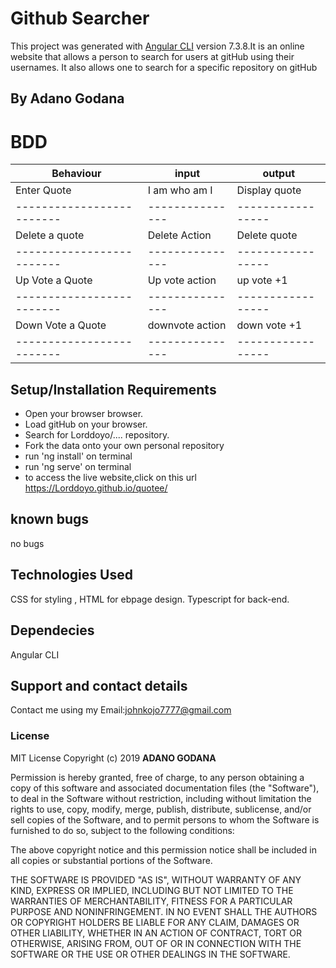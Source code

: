 # Github Searcher

This project was generated with [Angular CLI](https://github.com/angular/angular-cli) version 7.3.8.It is an online website that allows a person to search for users at gitHub using their usernames. It also allows one to search for a specific repository on gitHub
## By Adano Godana

# BDD
|    Behaviour            |    input      |    output       |
|-------------------------|---------------|-----------------|
|Enter Quote              | I am who am I |Display quote    |
|-------------------------|---------------|-----------------|
|Delete a quote           |Delete Action  |Delete quote     |
|-------------------------|---------------|-----------------|
|Up Vote a Quote          |Up vote action |up vote +1       |
|-------------------------|---------------|-----------------|
|Down Vote a Quote        |downvote action| down vote +1    |
|-------------------------|---------------|-----------------|


## Setup/Installation Requirements
* Open your browser browser.
* Load gitHub on your browser.
* Search for Lorddoyo/.... repository.
* Fork the data onto your own personal repository
* run 'ng install' on terminal
* run 'ng serve' on terminal
* to access the live website,click on this url https://Lorddoyo.github.io/quotee/
## known bugs

no bugs

## Technologies Used

CSS for styling , HTML for ebpage design. Typescript for back-end.

## Dependecies

Angular CLI

## Support and contact details

Contact me using my Email:johnkojo7777@gmail.com

### License
MIT License  Copyright (c) 2019 **ADANO GODANA**

Permission is hereby granted, free of charge, to any person obtaining a copy
of this software and associated documentation files (the "Software"), to deal
in the Software without restriction, including without limitation the rights
to use, copy, modify, merge, publish, distribute, sublicense, and/or sell
copies of the Software, and to permit persons to whom the Software is
furnished to do so, subject to the following conditions:

The above copyright notice and this permission notice shall be included in all
copies or substantial portions of the Software.

THE SOFTWARE IS PROVIDED "AS IS", WITHOUT WARRANTY OF ANY KIND, EXPRESS OR
IMPLIED, INCLUDING BUT NOT LIMITED TO THE WARRANTIES OF MERCHANTABILITY,
FITNESS FOR A PARTICULAR PURPOSE AND NONINFRINGEMENT. IN NO EVENT SHALL THE
AUTHORS OR COPYRIGHT HOLDERS BE LIABLE FOR ANY CLAIM, DAMAGES OR OTHER
LIABILITY, WHETHER IN AN ACTION OF CONTRACT, TORT OR OTHERWISE, ARISING FROM,
OUT OF OR IN CONNECTION WITH THE SOFTWARE OR THE USE OR OTHER DEALINGS IN THE
SOFTWARE.
